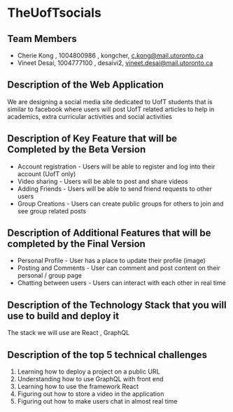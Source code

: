 # TheUofTsocials

## Team Members 
* Cherie Kong , 1004800986 , kongcher, c.kong@mail.utoronto.ca 
* Vineet Desai, 1004777100 , desaivi2, vineet.desai@mail.utoronto.ca

## Description of the Web Application 
We are designing a social media site dedicated to UofT students that is similar to facebook where users will post UofT related articles to help in academics, extra curricular activities and social activities  

## Description of Key Feature that will be Completed by the Beta Version 
* Account registration - Users will be able to register and log into their account (UofT only)
* Video sharing - Users will be able to post and share videos 
* Adding Friends - Users will be able to send friend requests to other users 
* Group Creations - Users can create public groups for others to join and see group related posts 

## Description of Additional Features that will be completed by the Final Version 
* Personal Profile - User has a place to update their profile (image) 
* Posting and Comments - User can comment and post content on their personal / group page 
* Chatting between users - Users can interact with each other in real time

## Description of the Technology Stack that you will use to build and deploy it 
The stack we will use are React , GraphQL

## Description of the top 5 technical challenges 
1. Learning how to deploy a project on a public URL
2. Understanding how to use GraphQL with front end 
3. Learning how to use the framework React 
4. Figuring out how to store a video in the application 
5. Figuring out how to make users chat in almost real time 
